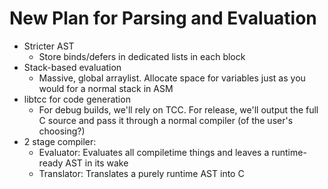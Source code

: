 # New Plan for Parsing and Evaluation

- Stricter AST
  - Store binds/defers in dedicated lists in each block
- Stack-based evaluation
  - Massive, global arraylist. Allocate space for variables just as you would for
    a normal stack in ASM
- libtcc for code generation
  - For debug builds, we'll rely on TCC. For release, we'll output the full C source
    and pass it through a normal compiler (of the user's choosing?)
- 2 stage compiler:
  - Evaluator: Evaluates all compiletime things and leaves a runtime-ready AST in its wake
  - Translator: Translates a purely runtime AST into C
